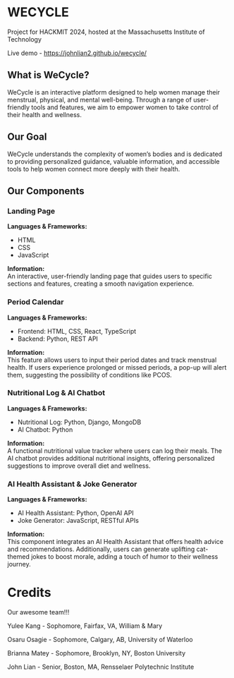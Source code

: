 # WECYCLE

Project for HACKMIT 2024, hosted at the Massachusetts Institute of Technology

Live demo - https://johnlian2.github.io/wecycle/

## What is WeCycle?

WeCycle is an interactive platform designed to help women manage their menstrual, physical, and mental well-being. Through a range of user-friendly tools and features, we aim to empower women to take control of their health and wellness.

## Our Goal

WeCycle understands the complexity of women’s bodies and is dedicated to providing personalized guidance, valuable information, and accessible tools to help women connect more deeply with their health.

## Our Components

### Landing Page

**Languages & Frameworks:**

- HTML
- CSS
- JavaScript

**Information:**  
An interactive, user-friendly landing page that guides users to specific sections and features, creating a smooth navigation experience.

### Period Calendar

**Languages & Frameworks:**

- Frontend: HTML, CSS, React, TypeScript
- Backend: Python, REST API

**Information:**  
This feature allows users to input their period dates and track menstrual health. If users experience prolonged or missed periods, a pop-up will alert them, suggesting the possibility of conditions like PCOS.

### Nutritional Log & AI Chatbot

**Languages & Frameworks:**

- Nutritional Log: Python, Django, MongoDB
- AI Chatbot: Python

**Information:**  
A functional nutritional value tracker where users can log their meals. The AI chatbot provides additional nutritional insights, offering personalized suggestions to improve overall diet and wellness.

### AI Health Assistant & Joke Generator

**Languages & Frameworks:**

- AI Health Assistant: Python, OpenAI API
- Joke Generator: JavaScript, RESTful APIs

**Information:**  
This component integrates an AI Health Assistant that offers health advice and recommendations. Additionally, users can generate uplifting cat-themed jokes to boost morale, adding a touch of humor to their wellness journey.

# Credits

Our awesome team!!!

Yulee Kang - Sophomore, Fairfax, VA, William & Mary

Osaru Osagie - Sophomore, Calgary, AB, University of Waterloo

Brianna Matey - Sophomore, Brooklyn, NY, Boston University

John Lian - Senior, Boston, MA, Rensselaer Polytechnic Institute
